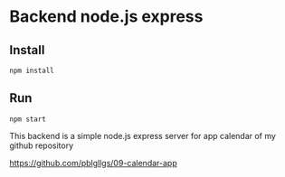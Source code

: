 # Backend node.js express

## Install

```
npm install
```

## Run
```
npm start
```
This backend is a simple node.js express server for app calendar of my github repository

https://github.com/pblgllgs/09-calendar-app